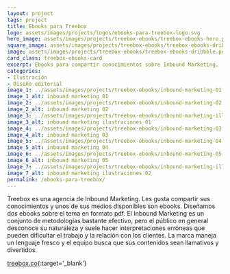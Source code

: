 ```yaml
---
layout: project
tags: project
title: Ebooks para Treebox
logo: assets/images/projects/logos/ebooks-para-treebox-logo.svg
hero_image: assets/images/projects/treebox-ebooks/treebox-ebooks-hero.png
square_image: assets/images/projects/treebox-ebooks/treebox-ebooks-dribbble.png
image: assets/images/projects/treebox-ebooks/treebox-ebooks-dribbble.png
card_class: treebox-ebooks-card
excerpt: Ebooks para compartir conocimientos sobre Inbound Marketing.
categories:
- Ilustración
- Diseño editorial
image_1: ../assets/images/projects/treebox-ebooks/inbound-marketing-01.jpg
image_1_alt: inbound marketing 01
image_2: ../assets/images/projects/treebox-ebooks/inbound-marketing-02.jpg
image_2_alt: inbound marketing 02
image_3: ../assets/images/projects/treebox-ebooks/inbound-marketing-illustrations-01.jpg
image_3_alt: inbound marketing ilustraciones 01
image_4: ../assets/images/projects/treebox-ebooks/inbound-marketing-03.jpg
image_4_alt: inbound marketing 03
image_5: ../assets/images/projects/treebox-ebooks/inbound-marketing-04.jpg
image_5_alt: inbound marketing 04
image_6: ../assets/images/projects/treebox-ebooks/inbound-marketing-05.jpg
image_6_alt: inbound marketing 05
image_7: ../assets/images/projects/treebox-ebooks/inbound-marketing-illustrations-02.jpg
image_7_alt: inbound marketing ilustraciones 02
permalink: /ebooks-para-treebox/
---
```

Treebox es una agencia de Inbound Marketing. Les gusta compartir sus conocimientos y unos de sus medios disponibles son ebooks. Diseñamos dos ebooks sobre el tema en formato pdf. El Inbound Marketing es un conjunto de metodologías bastante efectivo, pero el público en general desconoce su naturaleza y suele hacer interpretaciones erróneas que pueden dificultar el trabajo y la relación con los clientes. La marca maneja un lenguaje fresco y el equipo busca que sus contenidos sean llamativos y divertidos.

[treebox.co](https://treebox.co/){:target='_blank'}
